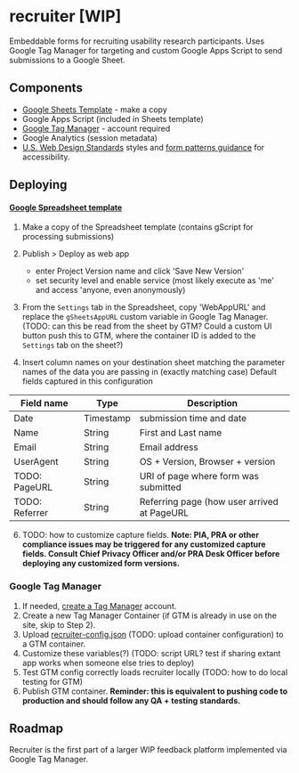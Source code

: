 # recruiter [WIP]
Embeddable forms for recruiting usability research participants. Uses Google Tag Manager for targeting and custom Google Apps Script to send submissions to a Google Sheet.

## Components
 - [Google Sheets Template](https://docs.google.com/a/gsa.gov/spreadsheets/d/14vquDC_hCroparaee6dcYzMfR-VAPUeZskLwS3IBhpU/edit?usp=sharing) - make a copy
 - Google Apps Script (included in Sheets template)
 - [Google Tag Manager](https://tagmanager.google.com) - account required 
 - Google Analytics (session metadata) 
 - [U.S. Web Design Standards](https://standards.usa.gov/) styles and [form patterns guidance](https://standards.usa.gov/components/form-templates/) for accessibility.
 
 
## Deploying

#### [Google Spreadsheet template](https://docs.google.com/a/gsa.gov/spreadsheets/d/14vquDC_hCroparaee6dcYzMfR-VAPUeZskLwS3IBhpU/edit?usp=sharing) 
 1. Make a copy of the Spreadsheet template (contains gScript for processing submissions)
 2. Publish > Deploy as web app
    * enter Project Version name and click 'Save New Version'
    * set security level and enable service (most likely execute as 'me' and access 'anyone, even anonymously)
 
 4. From the `Settings` tab in the Spreadsheet, copy 'WebAppURL' and replace the `gSheetsAppURL` custom variable in Google Tag Manager. (TODO: can this be read from the sheet by GTM? Could a custom UI button push this to GTM, where the container ID is added to the `Settings` tab on the sheet?)
 5. Insert column names on your destination sheet matching the parameter names of the data you are passing in (exactly matching case)
 Default fields captured in this configuration
 
 | Field name | Type | Description |
 | ---------- | ---- | ----------- |
 | Date | Timestamp | submission time and date |
 | Name | String | First and Last name |
 | Email | String | Email address |
 | UserAgent | String | OS + Version, Browser + version |
 | TODO: PageURL | String | URI of page where form was submitted |
 | TODO: Referrer | String | Referring page (how user arrived at PageURL |
 
 6. TODO: how to customize capture fields. 
 **Note: PIA, PRA or other compliance issues may be triggered for any customized capture fields. Consult Chief Privacy Officer and/or PRA Desk Officer before deploying any customized form versions.**


### Google Tag Manager
1. If needed, [create a Tag Manager](https://tagmanager.google.com) account.
2. Create a new Tag Manager Container (if GTM is already in use on the site, skip to Step 2).
3. Upload [recruiter-config.json]() (TODO: upload container configuration) to a GTM container.
4. Customize these variables(?) (TODO: script URL? test if sharing extant app works when someone else tries to deploy) 
5. Test GTM config correctly loads recruiter locally (TODO: how to do local testing for GTM)
6. Publish GTM container. **Reminder: this is equivalent to pushing code to production and should follow any QA + testing standards.**


## Roadmap
Recruiter is the first part of a larger WIP feedback platform implemented via Google Tag Manager.
